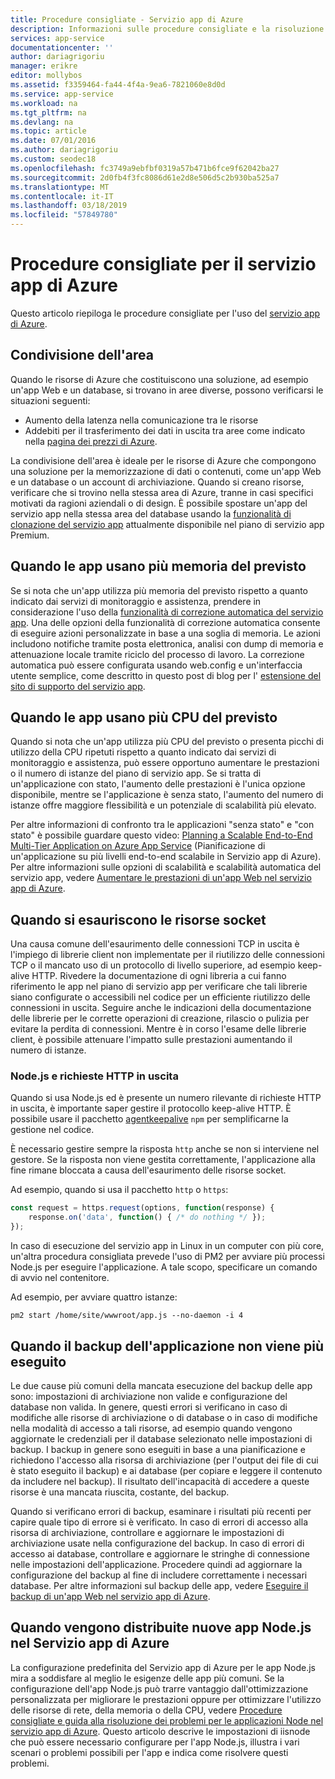 ```yaml
---
title: Procedure consigliate - Servizio app di Azure
description: Informazioni sulle procedure consigliate e la risoluzione dei problemi per il servizio app di Azure.
services: app-service
documentationcenter: ''
author: dariagrigoriu
manager: erikre
editor: mollybos
ms.assetid: f3359464-fa44-4f4a-9ea6-7821060e8d0d
ms.service: app-service
ms.workload: na
ms.tgt_pltfrm: na
ms.devlang: na
ms.topic: article
ms.date: 07/01/2016
ms.author: dariagrigoriu
ms.custom: seodec18
ms.openlocfilehash: fc3749a9ebfbf0319a57b471b6fce9f62042ba27
ms.sourcegitcommit: 2d0fb4f3fc8086d61e2d8e506d5c2b930ba525a7
ms.translationtype: MT
ms.contentlocale: it-IT
ms.lasthandoff: 03/18/2019
ms.locfileid: "57849780"
---
```

# <a name="best-practices-for-azure-app-service"></a>Procedure consigliate per il servizio app di Azure
Questo articolo riepiloga le procedure consigliate per l'uso del [servizio app di Azure](https://go.microsoft.com/fwlink/?LinkId=529714). 

## <a name="colocation"></a>Condivisione dell'area
Quando le risorse di Azure che costituiscono una soluzione, ad esempio un'app Web e un database, si trovano in aree diverse, possono verificarsi le situazioni seguenti:

* Aumento della latenza nella comunicazione tra le risorse
* Addebiti per il trasferimento dei dati in uscita tra aree come indicato nella [pagina dei prezzi di Azure](https://azure.microsoft.com/pricing/details/data-transfers).

La condivisione dell'area è ideale per le risorse di Azure che compongono una soluzione per la memorizzazione di dati o contenuti, come un'app Web e un database o un account di archiviazione. Quando si creano risorse, verificare che si trovino nella stessa area di Azure, tranne in casi specifici motivati da ragioni aziendali o di design. È possibile spostare un'app del servizio app nella stessa area del database usando la [funzionalità di clonazione del servizio app](app-service-web-app-cloning.md) attualmente disponibile nel piano di servizio app Premium.   

## <a name="memoryresources"></a>Quando le app usano più memoria del previsto
Se si nota che un'app utilizza più memoria del previsto rispetto a quanto indicato dai servizi di monitoraggio e assistenza, prendere in considerazione l'uso della [funzionalità di correzione automatica del servizio app](https://azure.microsoft.com/blog/auto-healing-windows-azure-web-sites). Una delle opzioni della funzionalità di correzione automatica consente di eseguire azioni personalizzate in base a una soglia di memoria. Le azioni includono notifiche tramite posta elettronica, analisi con dump di memoria e attenuazione locale tramite riciclo del processo di lavoro. La correzione automatica può essere configurata usando web.config e un'interfaccia utente semplice, come descritto in questo post di blog per l' [estensione del sito di supporto del servizio app](https://azure.microsoft.com/blog/additional-updates-to-support-site-extension-for-azure-app-service-web-apps).   

## <a name="CPUresources"></a>Quando le app usano più CPU del previsto
Quando si nota che un'app utilizza più CPU del previsto o presenta picchi di utilizzo della CPU ripetuti rispetto a quanto indicato dai servizi di monitoraggio e assistenza, può essere opportuno aumentare le prestazioni o il numero di istanze del piano di servizio app. Se si tratta di un'applicazione con stato, l'aumento delle prestazioni è l'unica opzione disponibile, mentre se l'applicazione è senza stato, l'aumento del numero di istanze offre maggiore flessibilità e un potenziale di scalabilità più elevato. 

Per altre informazioni di confronto tra le applicazioni "senza stato" e "con stato" è possibile guardare questo video: [Planning a Scalable End-to-End Multi-Tier Application on Azure App Service](https://channel9.msdn.com/Events/TechEd/NorthAmerica/2014/DEV-B414#fbid=?hashlink=fbid) (Pianificazione di un'applicazione su più livelli end-to-end scalabile in Servizio app di Azure). Per altre informazioni sulle opzioni di scalabilità e scalabilità automatica del servizio app, vedere [Aumentare le prestazioni di un'app Web nel servizio app di Azure](web-sites-scale.md).  

## <a name="socketresources"></a>Quando si esauriscono le risorse socket
Una causa comune dell'esaurimento delle connessioni TCP in uscita è l'impiego di librerie client non implementate per il riutilizzo delle connessioni TCP o il mancato uso di un protocollo di livello superiore, ad esempio keep-alive HTTP. Rivedere la documentazione di ogni libreria a cui fanno riferimento le app nel piano di servizio app per verificare che tali librerie siano configurate o accessibili nel codice per un efficiente riutilizzo delle connessioni in uscita. Seguire anche le indicazioni della documentazione delle librerie per le corrette operazioni di creazione, rilascio o pulizia per evitare la perdita di connessioni. Mentre è in corso l'esame delle librerie client, è possibile attenuare l'impatto sulle prestazioni aumentando il numero di istanze.

### <a name="nodejs-and-outgoing-http-requests"></a>Node.js e richieste HTTP in uscita
Quando si usa Node.js ed è presente un numero rilevante di richieste HTTP in uscita, è importante saper gestire il protocollo keep-alive HTTP. È possibile usare il pacchetto [agentkeepalive](https://www.npmjs.com/package/agentkeepalive) `npm` per semplificarne la gestione nel codice.

È necessario gestire sempre la risposta `http` anche se non si interviene nel gestore. Se la risposta non viene gestita correttamente, l'applicazione alla fine rimane bloccata a causa dell'esaurimento delle risorse socket.

Ad esempio, quando si usa il pacchetto `http` o `https`:

```javascript
const request = https.request(options, function(response) {
    response.on('data', function() { /* do nothing */ });
});
```

In caso di esecuzione del servizio app in Linux in un computer con più core, un'altra procedura consigliata prevede l'uso di PM2 per avviare più processi Node.js per eseguire l'applicazione. A tale scopo, specificare un comando di avvio nel contenitore.

Ad esempio, per avviare quattro istanze:

```
pm2 start /home/site/wwwroot/app.js --no-daemon -i 4
```

## <a name="appbackup"></a>Quando il backup dell'applicazione non viene più eseguito
Le due cause più comuni della mancata esecuzione del backup delle app sono: impostazioni di archiviazione non valide e configurazione del database non valida. In genere, questi errori si verificano in caso di modifiche alle risorse di archiviazione o di database o in caso di modifiche nella modalità di accesso a tali risorse, ad esempio quando vengono aggiornate le credenziali per il database selezionato nelle impostazioni di backup. I backup in genere sono eseguiti in base a una pianificazione e richiedono l'accesso alla risorsa di archiviazione (per l'output dei file di cui è stato eseguito il backup) e ai database (per copiare e leggere il contenuto da includere nel backup). Il risultato dell'incapacità di accedere a queste risorse è una mancata riuscita, costante, del backup. 

Quando si verificano errori di backup, esaminare i risultati più recenti per capire quale tipo di errore si è verificato. In caso di errori di accesso alla risorsa di archiviazione, controllare e aggiornare le impostazioni di archiviazione usate nella configurazione del backup. In caso di errori di accesso ai database, controllare e aggiornare le stringhe di connessione nelle impostazioni dell'applicazione. Procedere quindi ad aggiornare la configurazione del backup al fine di includere correttamente i necessari database. Per altre informazioni sul backup delle app, vedere [Eseguire il backup di un'app Web nel servizio app di Azure](manage-backup.md).

## <a name="nodejs"></a>Quando vengono distribuite nuove app Node.js nel Servizio app di Azure
La configurazione predefinita del Servizio app di Azure per le app Node.js mira a soddisfare al meglio le esigenze delle app più comuni. Se la configurazione dell'app Node.js può trarre vantaggio dall'ottimizzazione personalizzata per migliorare le prestazioni oppure per ottimizzare l'utilizzo delle risorse di rete, della memoria o della CPU, vedere [Procedure consigliate e guida alla risoluzione dei problemi per le applicazioni Node nel servizio app di Azure](app-service-web-nodejs-best-practices-and-troubleshoot-guide.md). Questo articolo descrive le impostazioni di iisnode che può essere necessario configurare per l'app Node.js, illustra i vari scenari o problemi possibili per l'app e indica come risolvere questi problemi.

